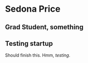 Sedona Price
===============
Grad Student, something
-----------------------


## Testing startup

Should finish this. Hmm, *testing*.
